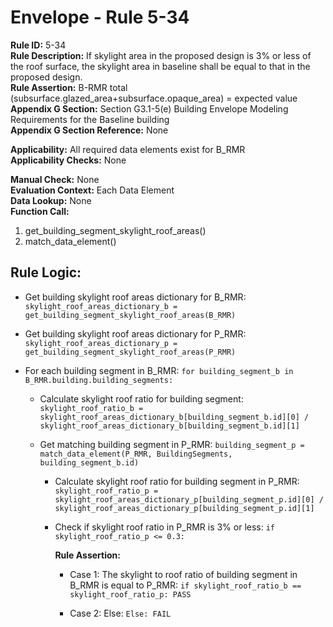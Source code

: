 
# Envelope - Rule 5-34  

**Rule ID:** 5-34  
**Rule Description:** If skylight area in the proposed design is 3% or less of the roof surface, the skylight area in baseline shall be equal to that in the proposed design.  
**Rule Assertion:** B-RMR total (subsurface.glazed_area+subsurface.opaque_area) = expected value  
**Appendix G Section:** Section G3.1-5(e) Building Envelope Modeling Requirements for the Baseline building  
**Appendix G Section Reference:** None  

**Applicability:** All required data elements exist for B_RMR  
**Applicability Checks:**  None  

**Manual Check:** None  
**Evaluation Context:** Each Data Element  
**Data Lookup:** None  
**Function Call:**  

  1. get_building_segment_skylight_roof_areas()  
  2. match_data_element()

## Rule Logic:

- Get building skylight roof areas dictionary for B_RMR: `skylight_roof_areas_dictionary_b = get_building_segment_skylight_roof_areas(B_RMR)`

- Get building skylight roof areas dictionary for P_RMR: `skylight_roof_areas_dictionary_p = get_building_segment_skylight_roof_areas(P_RMR)`

- For each building segment in B_RMR: `for building_segment_b in B_RMR.building.building_segments:`  

  - Calculate skylight roof ratio for building segment: `skylight_roof_ratio_b = skylight_roof_areas_dictionary_b[building_segment_b.id][0] / skylight_roof_areas_dictionary_b[building_segment_b.id][1]`

  - Get matching building segment in P_RMR: `building_segment_p = match_data_element(P_RMR, BuildingSegments, building_segment_b.id)`
    - Calculate skylight roof ratio for building segment in P_RMR: `skylight_roof_ratio_p = skylight_roof_areas_dictionary_p[building_segment_p.id][0] / skylight_roof_areas_dictionary_p[building_segment_p.id][1]`

    - Check if skylight roof ratio in P_RMR is 3% or less: `if skylight_roof_ratio_p <= 0.3:`

      **Rule Assertion:** 

      - Case 1: The skylight to roof ratio of building segment in B_RMR is equal to P_RMR: `if skylight_roof_ratio_b == skylight_roof_ratio_p: PASS`  

      - Case 2: Else: `Else: FAIL`
